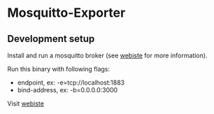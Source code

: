 Mosquitto-Exporter
=============================

Development setup
-----------------
Install and run a mosquitto broker (see [webiste](https://mosquitto.org/download/) for more information).

Run this binary with following flags:
- endpoint, ex: -e=tcp://localhost:1883
- bind-address, ex: -b=0.0.0.0:3000

Visit [webiste](http://0.0.0.0:3000/metrics/)
